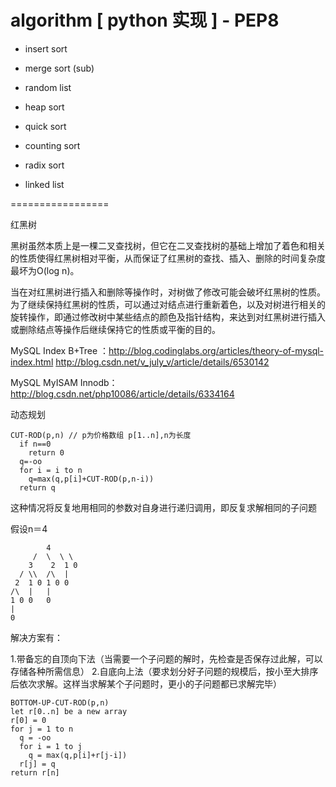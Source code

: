 algorithm [ python 实现 ] - PEP8
=================

 * insert sort 
 * merge sort (sub)
 * random list
 * heap sort
 * quick sort
 * counting sort
 * radix sort

 * linked list

=================

红黑树

黑树虽然本质上是一棵二叉查找树，但它在二叉查找树的基础上增加了着色和相关的性质使得红黑树相对平衡，从而保证了红黑树的查找、插入、删除的时间复杂度最坏为O(log n)。

当在对红黑树进行插入和删除等操作时，对树做了修改可能会破坏红黑树的性质。为了继续保持红黑树的性质，可以通过对结点进行重新着色，以及对树进行相关的旋转操作，即通过修改树中某些结点的颜色及指针结构，来达到对红黑树进行插入或删除结点等操作后继续保持它的性质或平衡的目的。

MySQL Index B+Tree ：http://blog.codinglabs.org/articles/theory-of-mysql-index.html
http://blog.csdn.net/v_july_v/article/details/6530142

MySQL MyISAM Innodb：http://blog.csdn.net/php10086/article/details/6334164

动态规划

```
CUT-ROD(p,n) // p为价格数组 p[1..n],n为长度
  if n==0
    return 0
  q=-oo
  for i = i to n
    q=max(q,p[i]+CUT-ROD(p,n-i))
  return q
```

这种情况将反复地用相同的参数对自身进行递归调用，即反复求解相同的子问题

假设n＝4

```
        4
     /  \  \ \    
    3    2  1 0
  / \\  /\  |  
 2  1 0 1 0 0
/\  |   |
1 0 0   0
|
0
```

解决方案有：

1.带备忘的自顶向下法（当需要一个子问题的解时，先检查是否保存过此解，可以存储各种所需信息）
2.自底向上法（要求划分好子问题的规模后，按小至大排序后依次求解。这样当求解某个子问题时，更小的子问题都已求解完毕）

```
BOTTOM-UP-CUT-ROD(p,n)
let r[0..n] be a new array
r[0] = 0
for j = 1 to n
  q = -oo
  for i = 1 to j
    q = max(q,p[i]+r[j-i])
  r[j] = q
return r[n]
```
